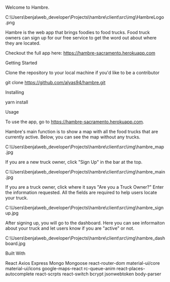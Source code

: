 Welcome to Hambre.

C:\Users\benja\web_developer\Projects\hambre\client\src\img\HambreLogo.png

Hambre is the web app that brings foodies to food trucks. Food truck owners can sign up for our free service to get the word out about where they are located. 

Checkout the full app here: https://hambre-sacramento.herokuapp.com

Getting Started

Clone the repository to your local machine if you'd like to be a contributor

git clone https://github.com/alyas94/hambre.git

Installing

yarn install

Usage

To use the app, go to https://hambre-sacramento.herokuapp.com. 

Hambre's main function is to show a map with all the food trucks that are currently active. Below, you can see the map without any trucks. 

C:\Users\benja\web_developer\Projects\hambre\client\src\img\hambre_map.jpg

If you are a new truck owner, click "Sign Up" in the bar at the top. 

C:\Users\benja\web_developer\Projects\hambre\client\src\img\hambre_main.jpg

If you are a truck owner, click where it says "Are you a Truck Owner?" Enter the information requested. All the fields are required to help users locate your truck. 

C:\Users\benja\web_developer\Projects\hambre\client\src\img\hambre_signup.jpg

After signing up, you will go to the dashboard. Here you can see informaiton about your truck and let users know if you are "active" or not. 

C:\Users\benja\web_developer\Projects\hambre\client\src\img\hambre_dashboard.jpg


Built With

React
Axios
Express
Mongo
Mongoose
react-router-dom
material-ui/core
material-ui/icons
google-maps-react
rc-queue-anim
react-places-autocomplete
react-scrpts
react-switch
bcrypt
jsonwebtoken
body-parser


